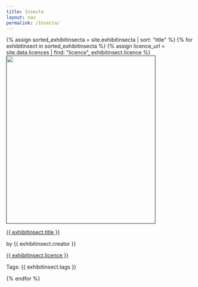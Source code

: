 ```yaml
---
title: Insecta
layout: nav
permalink: /Insecta/
---
```

<div id = "animal_insecta">
  {% assign sorted_exhibitinsecta = site.exhibitinsecta | sort: "title" %}
  {% for exhibitinsect in sorted_exhibitinsecta %}
    {% assign licence_url = site.data.licences | find: "licence", exhibitinsect.licence %}
    <div class = "grid_cell">
      <a href = " "><img src="{{ exhibitinsect.image-url }}" class="gallery_insecta" width="400" height="450"></a >
      <p class = "caption"><a href = "{{ exhibitinsect.url | relative_url }}">{{ exhibitinsect.title }}</a ></p> 
      <p>by {{ exhibitinsect.creator }}</p>
      <p><a href="{{ licence_url.url }}">{{ exhibitinsect.licence }}</a ></p >
      <p>Tags: {{ exhibitinsect.tags }}</p >
    </div>
  {% endfor %}
</div>